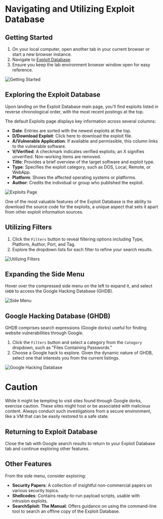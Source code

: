 # Navigating and Utilizing Exploit Database

## Getting Started

1. On your local computer, open another tab in your current browser or start a new browser instance.
2. Navigate to [Exploit Database](https://www.exploit-db.com/).
3. Ensure you keep the lab environment browser window open for easy reference.

![Getting Started](https://github.com/TheCyberVault/Threat-Intelligence-Sources/assets/141572056/3a1084fa-700c-4ae2-80f7-a4e38d9d4014)


## Exploring the Exploit Database

Upon landing on the Exploit Database main page, you'll find exploits listed in reverse chronological order, with the most recent postings at the top.

The default Exploits page displays key information across several columns:

- **Date**: Entries are sorted with the newest exploits at the top.
- **D/Download Exploit**: Click here to download the exploit file.
- **A/Vulnerable Application**: If available and permissible, this column links to the vulnerable software.
- **V/Verified**: A checkmark indicates verified exploits; an X signifies unverified. Non-working items are removed.
- **Title**: Provides a brief overview of the target software and exploit type.
- **Type**: Specifies the exploit category, such as DOS, Local, Remote, or WebApp.
- **Platform**: Shows the affected operating systems or platforms.
- **Author**: Credits the individual or group who published the exploit.

![Exploits Page](https://github.com/TheCyberVault/Threat-Intelligence-Sources/assets/141572056/eeeda65f-80c5-44d8-bdc6-41275af5198e)


One of the most valuable features of the Exploit Database is the ability to download the source code for the exploits, a unique aspect that sets it apart from other exploit information sources.

## Utilizing Filters

1. Click the `Filters` button to reveal filtering options including Type, Platform, Author, Port, and Tag.
2. Explore the dropdown lists for each filter to refine your search results.

![Utilizing Filters](https://github.com/TheCyberVault/Threat-Intelligence-Sources/assets/141572056/b6362e09-9603-4ee5-a06b-7c86318f1d42)


## Expanding the Side Menu

Hover over the compressed side menu on the left to expand it, and select `GHDB` to access the Google Hacking Database (GHDB).

![Side Menu](https://github.com/TheCyberVault/Threat-Intelligence-Sources/assets/141572056/d12d8b87-9da3-434d-aef2-f61c4051bc3b)


## Google Hacking Database (GHDB)

GHDB comprises search expressions (Google dorks) useful for finding website vulnerabilities through Google.

1. Click the `Filters` button and select a category from the `Category` dropdown, such as "Files Containing Passwords."
2. Choose a Google hack to explore. Given the dynamic nature of GHDB, select one that interests you from the current listings.

![Google Hacking Database](https://github.com/TheCyberVault/Threat-Intelligence-Sources/assets/141572056/fa0dd757-1117-4e60-a66a-d873443cb074)


# Caution

While it might be tempting to visit sites found through Google dorks, exercise caution. These sites might host or be associated with malicious content. Always conduct such investigations from a secure environment, like a VM that can be easily restored to a safe state.

## Returning to Exploit Database

Close the tab with Google search results to return to your Exploit Database tab and continue exploring other features.

## Other Features

From the side menu, consider exploring:

- **Security Papers**: A collection of insightful non-commercial papers on various security topics.
- **Shellcodes**: Contains ready-to-run payload scripts, usable with intrusion exploits.
- **SearchSploit: The Manual**: Offers guidance on using the command-line tool to search an offline copy of the Exploit Database.

